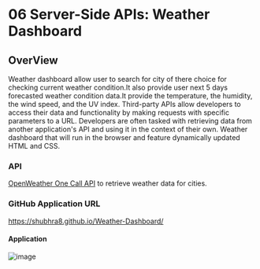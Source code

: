 # 06 Server-Side APIs: Weather Dashboard

## OverView
Weather dashboard allow user to search for city of there choice for checking current weather condition.It also provide user next 5 days forecasted weather condition data.It provide the temperature, the humidity, the wind speed, and the UV index.
Third-party APIs allow developers to access their data and functionality by making requests with specific parameters to a URL. Developers are often tasked with retrieving data from another application's API and using it in the context of their own. Weather dashboard that will run in the browser and feature dynamically updated HTML and CSS.

### API
 [OpenWeather One Call API](https://openweathermap.org/api/one-call-api) to retrieve weather data for cities. 
 
 ### GitHub Application URL
 
 https://shubhra8.github.io/Weather-Dashboard/
 
#### Application
 ![image](https://user-images.githubusercontent.com/57454930/173099254-b1fb06a6-210c-4319-acbc-82f9c7e66a17.png)
